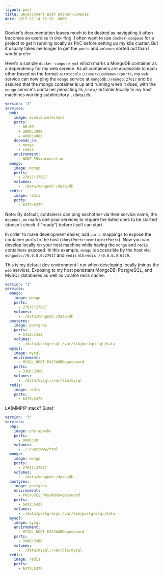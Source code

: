 ```yaml
---
layout: post
title: Development With Docker-Compose
date: 2017-12-14 12:28 -0800
---
```


Docker's documentation leaves much to be desired as navigating it often becomes an exercise in `CMD-f`ing. I often want to use `docker-compose` for a project to get it running locally as PoC before setting up my k8s cluster. But it usually takes me longer to get the `ports` and `volumes` sorted out than I would prefer.

Here's a sample `docker-compose.yml` which marks a MongoDB container as a dependency for my web service. As all containers are accessible to each other based on the format `<protocol>://<serviceName>:<port>`, my `web` service can now ping the `mongo` service at `mongodb://mongo:27017` and be assured that the mongo container is up and running when it does; with the `mongo` service's container persisting its `/data/db` folder locally to my host machines working subdirectory `./data/db`.

```yaml
version: "3"
services:
  web:
    image: evanlouie/echoml
    ports:
      - 80:80
      - 3000:3000
      - 4000:4000
    depends_on:
      - mongo
      - redis
    environment:
      - NODE_ENV=production
  mongo:
    image: mongo
    ports:
      - 27017:27017
    volumes:
      - ./data/mongodb:/data/db
  redis:
    image: redis
    ports:
      - 6379:6379
```

Note: By default, containers can ping eachother via their service name, the `depends_on` marks one your services to require the listed ones to be started (doesn't check if "ready") before itself can start.

In order to make development easier, add `ports` mappings to expose the container ports to the host (`<hostPort>:<containerPort>`). Now you can develop locally on your host machine while having the `mongo` and `redis` containers exposed. In this example, `mongo` is accessible by the host via: `mongodb://0.0.0.0:27017` and `redis` via `redis://0.0.0.0:6379`.

This is my default dev environment I run when developing locally (minus the `web` service). Exposing to my host persistant MongoDB, PostgreSQL, and MySQL databases as well as volatile redis cache:

```yaml
version: "3"
services:
  mongo:
    image: mongo
    ports:
      - 27017:27017
    volumes:
      - ./data/mongodb:/data/db
  postgres:
    image: postgres
    ports:
      - 5432:5432
    volumes:
      - ./data/postgresql:/var/lib/postgresql/data
  mysql:
    image: mysql
    environment:
      - MYSQL_ROOT_PASSWORD=password
    ports:
      - 3306:3306
    volumes:
      - ./data/mysql:/var/lib/mysql
  redis:
    image: redis
    ports:
      - 6379:6379
```

LA(MMP)P stack? Sure!:

```yaml
version: "3"
services:
  php:
    image: php:apache
    ports:
      - 9000:80
    volumes:
      - ./:/var/www/html
  mongo:
    image: mongo
    ports:
      - 27017:27017
    volumes:
      - ./data/mongodb:/data/db
  postgres:
    image: postgres
    environment:
      - POSTGRES_PASSWORD=password
    ports:
      - 5432:5432
    volumes:
      - ./data/postgresql:/var/lib/postgresql/data
  mysql:
    image: mysql
    environment:
      - MYSQL_ROOT_PASSWORD=password
    ports:
      - 3306:3306
    volumes:
      - ./data/mysql:/var/lib/mysql
  redis:
    image: redis
    ports:
      - 6379:6379
```
